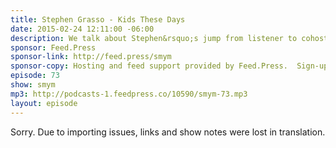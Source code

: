 ```yaml
---
title: Stephen Grasso - Kids These Days
date: 2015-02-24 12:11:00 -06:00
description: We talk about Stephen&rsquo;s jump from listener to cohost, figuring out gear to record in studio as well as at bike shows and events - as well as building a community around a niche topic and the benefits of doing so.
sponsor: Feed.Press
sponsor-link: http://feed.press/smym
sponsor-copy: Hosting and feed support provided by Feed.Press.  Sign-up today and try FeedPress on a 14 day trial (no contracts or commitments). Use promo code "smym" during checkout to get 10% off your first year.
episode: 73
show: smym
mp3: http://podcasts-1.feedpress.co/10590/smym-73.mp3
layout: episode
---
```


Sorry. Due to importing issues, links and show notes were lost in translation.
